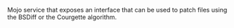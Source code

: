 Mojo service that exposes an interface that can be used to patch files using the
BSDiff or the Courgette algorithm.

